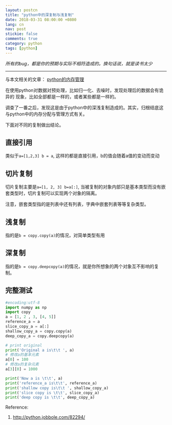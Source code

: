 ```yaml
---
layout: postcn
title: "python中的深复制与浅复制"
date: 2018-03-31 08:00:00 +0800
lang: cn
nav: post
stickie: false
comments: true
category: python
tags: [python]
---
```


*所有的bug，都是你的预期与实际不相符造成的。换句话说，就是读书太少*

***

与本文相关的文章： [python的内存管理](blog.stackoverflow.club/memory-control-in-python)

在使用python对数据对预处理，比如归一化、去噪时，发现处理后的数据会有诡异的
现象，比如全部都是一样的，或者某些都是一样的。

调查了一番之后，发现这是由于python中的深浅复制造成的。其实，归根结底这与python中的内存分配与管理方式有关。

下面对不同的复制做出结论。

## 直接引用
类似于`a=[1,2,3] b = a`, 这样的都是直接引用，b的值会随着a值的变动而变动

## 切片复制
切片复制主要是`a=[1, 2, 3] b=a[:]`, 当被复制的对象内部只是基本类型而没有嵌套类型时，切片复制可以实现两个对象的隔离。

注意，嵌套类型指的是列表中还有列表，字典中嵌套列表等等复杂类型。

## 浅复制
指的是`b = copy.copy(a)`的情况，对简单类型有用

## 深复制
指的是`b = copy.deepcopy(a)`的情况，就是你所想象的两个对象互不影响的复制。

## 完整测试
```python
#encoding:utf-8
import numpy as np 
import copy
a = [1, 2 , 3, [4, 5]]
reference_a = a 
slice_copy_a = a[:]
shallow_copy_a = copy.copy(a)
deep_copy_a = copy.deepcopy(a)

# print original
print('Original a is\t\t ', a)
# 修改a的基本元素
a[0] = 100
# 修改a的复杂元素
a[3][0] = 1000

print('Now a is \t\t', a)
print('reference_a is\t\t', reference_a)
print('shallow copy is\t\t ', shallow_copy_a)
print('slice copy is \t\t', slice_copy_a)
print('deep copy is \t\t', deep_copy_a)
```

Reference:
1. http://python.jobbole.com/82294/